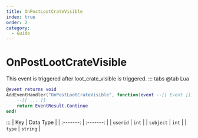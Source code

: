 ```yaml
---
title: OnPostLootCrateVisible
index: true
order: 2
category:
  - Guide
---
```


# OnPostLootCrateVisible
This event is triggered after loot_crate_visible is triggered.
::: tabs
@tab Lua
```lua
@event returns void
AddEventHandler("OnPostLootCrateVisible", function(event --[[ Event ]])
    --[[ ... ]]
    return EventResult.Continue
end)
```

:::
|    Key    | Data Type |
| :-------: | :-------: |
|  `userid` |   `int`   |
| `subject` |   `int`   |
|   `type`  |  `string` |